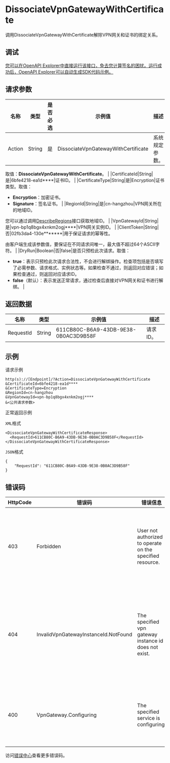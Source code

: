 # DissociateVpnGatewayWithCertificate

调用DissociateVpnGatewayWithCertificate解除VPN网关和证书的绑定关系。

## 调试

[您可以在OpenAPI Explorer中直接运行该接口，免去您计算签名的困扰。运行成功后，OpenAPI Explorer可以自动生成SDK代码示例。](https://api.aliyun.com/#product=Vpc&api=DissociateVpnGatewayWithCertificate&type=RPC&version=2016-04-28)

## 请求参数

|名称|类型|是否必选|示例值|描述|
|--|--|----|---|--|
|Action|String|是|DissociateVpnGatewayWithCertificate|系统规定参数。

 取值：**DissociateVpnGatewayWithCertificate**。 |
|CertificateId|String|是|6bfe4218-ea1d\*\*\*\*|证书ID。 |
|CertificateType|String|是|Encryption|证书类型。取值：

 -   **Encryption**：加密证书。
-   **Signature**：签名证书。 |
|RegionId|String|是|cn-hangzhou|VPN网关所在的地域ID。

 您可以通过调用[DescribeRegions](~~36063~~)接口获取地域ID。 |
|VpnGatewayId|String|是|vpn-bp1q8bgx4xnkm2ogj\*\*\*\*|VPN网关实例ID。 |
|ClientToken|String|否|02fb3da4-130e\*\*\*\*\*\*\*|用于保证请求的幂等性。

 由客户端生成该参数值，要保证在不同请求间唯一，最大值不超过64个ASCII字符。 |
|DryRun|Boolean|否|false|是否只预检此次请求。取值：

 -   **true**：表示只预检此次请求合法性，不会进行解绑操作。检查项包括是否填写了必需参数、请求格式、实例状态等。如果检查不通过，则返回对应错误；如果检查通过，则返回对应请求ID。
-   **false**（默认）：表示发送正常请求，通过检查后直接对VPN网关和证书进行解绑。 |

## 返回数据

|名称|类型|示例值|描述|
|--|--|---|--|
|RequestId|String|611CB80C-B6A9-43DB-9E38-0B0AC3D9B58F|请求ID。 |

## 示例

请求示例

```
http(s)://[Endpoint]/?Action=DissociateVpnGatewayWithCertificate
&CertificateId=6bfe4218-ea1d****
&CertificateType=Encryption
&RegionId=cn-hangzhou
&VpnGatewayId=vpn-bp1q8bgx4xnkm2ogj****
&<公共请求参数>
```

正常返回示例

`XML`格式

```
<DissociateVpnGatewayWithCertificateResponse>  
  <RequestId>611CB80C-B6A9-43DB-9E38-0B0AC3D9B58F</RequestId>
</DissociateVpnGatewayWithCertificateResponse>
```

`JSON`格式

```
{
    "RequestId": "611CB80C-B6A9-43DB-9E38-0B0AC3D9B58F"
}
```

## 错误码

|HttpCode|错误码|错误信息|描述|
|--------|---|----|--|
|403|Forbidden|User not authorized to operate on the specified resource.|您没有权限操作指定资源，请提交工单咨询。|
|404|InvalidVpnGatewayInstanceId.NotFound|The specified vpn gateway instance id does not exist.|指定的 VPN 网关不存在，请您检查 VPN 网关是否正确。|
|400|VpnGateway.Configuring|The specified service is configuring.|服务正在配置中，请您稍后再试。|

访问[错误中心](https://error-center.aliyun.com/status/product/Vpc)查看更多错误码。

